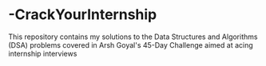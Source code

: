 # -CrackYourInternship
This repository contains my solutions to the Data Structures and Algorithms (DSA) problems covered in Arsh Goyal's 45-Day Challenge aimed at acing internship interviews

